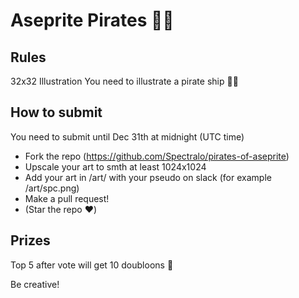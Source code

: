 # Aseprite Pirates :pirate_flag:

## Rules

32x32 Illustration
You need to illustrate a pirate ship :pirate_flag:

## How to submit

You need to submit until Dec 31th at midnight (UTC time) 
- Fork the repo (<https://github.com/Spectralo/pirates-of-aseprite>) 
- Upscale your art to smth at least 1024x1024 
- Add your art in /art/ with your pseudo on slack (for example /art/spc.png) 
- Make a pull request!
- (Star the repo ❤️)

## Prizes

Top 5 after vote will get 10 doubloons :parrot:

Be creative!
